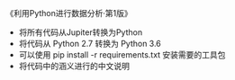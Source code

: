 《利用Python进行数据分析·第1版》
- 将所有代码从Jupiter转换为Python
- 将代码从 Python 2.7 转换为 Python 3.6 
- 可以使用 pip install -r requirements.txt 安装需要的工具包
- 将代码中的涵义进行的中文说明